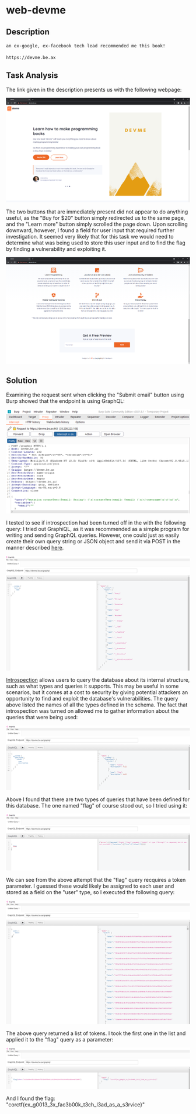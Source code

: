 # web-devme

## Description

```
an ex-google, ex-facebook tech lead recommended me this book!

https://devme.be.ax
```

## Task Analysis
The link given in the description presents us with the following webpage:

![Intro](/corCTF-2021/web-devme/screenshots/siteintro.PNG)

The two buttons that are immediately present did not appear to do anything useful, as the "Buy for $20" button simply redirected us to the same page, and the "Learn more" button simply scrolled the page down. Upon scrolling downward, however, I found a field for user input that required further investigation. It seemed very likely that for this task we would need to determine what was being used to store this user input and to find the flag by finding a vulnerability and exploiting it. 

![User Input](/corCTF-2021/web-devme/screenshots/userinput.PNG)


## Solution
Examining the request sent when clicking the "Submit email" button using Burp showed that the endpoint is using GraphQL:

![Find Graphql](/corCTF-2021/web-devme/screenshots/burpfindgraphql.PNG)
 
I tested to see if introspection had been turned off in the with the following query:
I tried out GraphiQL, as it was recommended as a simple program for writing and sending GraphQL queries. However, one could just as easily create their own query string or JSON object and send it via POST in the manner described [here](https://dgraph.io/docs/graphql/api/requests/).

![Introspection](/corCTF-2021/web-devme/screenshots/introspection1.PNG)

[Introspection](https://graphql.org/learn/introspection/) allows users to query the database about its internal structure, such as what types and queries it supports. This may be useful in some scenarios, 
but it comes at a cost to security by giving potential attackers an opportunity to find and exploit the database's vulnerabilities. The query above listed the names of all the types defined in the schema.
The fact that introspection was turned on allowed me to gather information about the queries that were being used:

![Query types](/corCTF-2021/web-devme/screenshots/query_query_types.PNG)

Above I found that there are two types of queries that have been defined for this database. The one named "flag" of course stood out, so I tried using it:

![Token_Required](/corCTF-2021/web-devme/screenshots/flag_requires_token.PNG)

We can see from the above attempt that the "flag" query recquires a token parameter. I guessed these would likely be assigned to each user and stored as a field on the "user" type, so I executed the following query:

![Token](/corCTF-2021/web-devme/screenshots/query_token.PNG)

The above query returned a list of tokens. I took the first one in the list and applied it to the "flag" query as a parameter: 

![Flag](/corCTF-2021/web-devme/screenshots/foundflag.PNG)

And I found the flag: "corctf{ex_g0013_3x_fac3b00k_t3ch_l3ad_as_a_s3rvice}"
